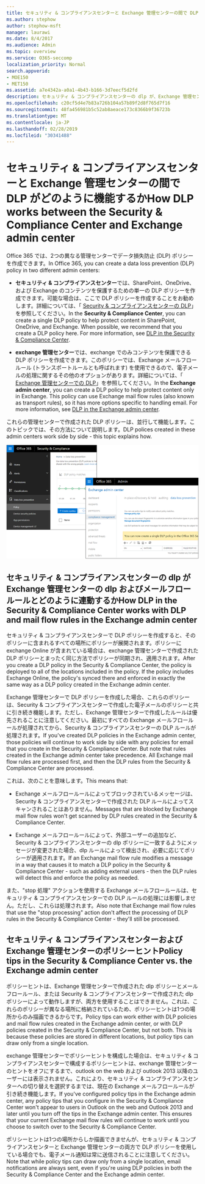 ```yaml
---
title: セキュリティ & コンプライアンスセンターと Exchange 管理センターの間で DLP がどのように機能するか
ms.author: stephow
author: stephow-msft
manager: laurawi
ms.date: 8/4/2017
ms.audience: Admin
ms.topic: overview
ms.service: O365-seccomp
localization_priority: Normal
search.appverid:
- MOE150
- MET150
ms.assetid: a7e4342a-a0a1-4b43-b166-3d7eecf5d2fd
description: セキュリティ & コンプライアンスセンターの dlp が、Exchange 管理センターの dlp およびメールフロールール (トランスポートルール) とどのように連動するかについて説明します。
ms.openlocfilehash: c20cf5d4e7b83a726b104a57b89f2d8f765d7f16
ms.sourcegitcommit: 48fa456981b5c52ab8aeace173c8366b9f36723b
ms.translationtype: MT
ms.contentlocale: ja-JP
ms.lasthandoff: 02/28/2019
ms.locfileid: "30341488"
---
```

# <a name="how-dlp-works-between-the-security--compliance-center-and-exchange-admin-center"></a><span data-ttu-id="ea189-103">セキュリティ & コンプライアンスセンターと Exchange 管理センターの間で DLP がどのように機能するか</span><span class="sxs-lookup"><span data-stu-id="ea189-103">How DLP works between the Security & Compliance Center and Exchange admin center</span></span>

<span data-ttu-id="ea189-104">Office 365 では、2つの異なる管理センターでデータ損失防止 (DLP) ポリシーを作成できます。</span><span class="sxs-lookup"><span data-stu-id="ea189-104">In Office 365, you can create a data loss prevention (DLP) policy in two different admin centers:</span></span>
  
- <span data-ttu-id="ea189-p101">**セキュリティ & コンプライアンスセンター**では、SharePoint、OneDrive、および Exchange のコンテンツを保護するための単一の DLP ポリシーを作成できます。可能な場合は、ここで DLP ポリシーを作成することをお勧めします。詳細については、「 [Security & コンプライアンスセンターの DLP](data-loss-prevention-policies.md)」を参照してください。</span><span class="sxs-lookup"><span data-stu-id="ea189-p101">In the **Security & Compliance Center**, you can create a single DLP policy to help protect content in SharePoint, OneDrive, and Exchange. When possible, we recommend that you create a DLP policy here. For more information, see [DLP in the Security & Compliance Center](data-loss-prevention-policies.md).</span></span>
    
- <span data-ttu-id="ea189-p102">**exchange 管理センター**では、exchange でのみコンテンツを保護できる DLP ポリシーを作成できます。このポリシーでは、Exchange メールフロールール (トランスポートルールとも呼ばれます) を使用できるので、電子メールの処理に関するその他のオプションがあります。詳細については、「 [Exchange 管理センターでの DLP](https://go.microsoft.com/fwlink/?linkid=852311)」を参照してください。</span><span class="sxs-lookup"><span data-stu-id="ea189-p102">In the **Exchange admin center**, you can create a DLP policy to help protect content only in Exchange. This policy can use Exchange mail flow rules (also known as transport rules), so it has more options specific to handling email. For more information, see [DLP in the Exchange admin center](https://go.microsoft.com/fwlink/?linkid=852311).</span></span>
    
<span data-ttu-id="ea189-111">これらの管理センターで作成された DLP ポリシーは、並行して機能します。このトピックでは、その方法について説明します。</span><span class="sxs-lookup"><span data-stu-id="ea189-111">DLP polices created in these admin centers work side by side - this topic explains how.</span></span>
  
![セキュリティ/コンプライアンスセンターと Exchange 管理センターの DLP ページ](media/d3eaa7e7-3b16-457b-bd9c-26707f7b584f.png)
  
## <a name="how-dlp-in-the-security--compliance-center-works-with-dlp-and-mail-flow-rules-in-the-exchange-admin-center"></a><span data-ttu-id="ea189-113">セキュリティ & コンプライアンスセンターの dlp が Exchange 管理センターの dlp およびメールフロールールとどのように連動するか</span><span class="sxs-lookup"><span data-stu-id="ea189-113">How DLP in the Security & Compliance Center works with DLP and mail flow rules in the Exchange admin center</span></span>

<span data-ttu-id="ea189-p103">セキュリティ & コンプライアンスセンターで DLP ポリシーを作成すると、そのポリシーに含まれるすべての場所にポリシーが展開されます。ポリシーに exchange Online が含まれている場合は、exchange 管理センターで作成された DLP ポリシーとまったく同じ方法でポリシーが同期され、適用されます。</span><span class="sxs-lookup"><span data-stu-id="ea189-p103">After you create a DLP policy in the Security & Compliance Center, the policy is deployed to all of the locations included in the policy. If the policy includes Exchange Online, the policy's synced there and enforced in exactly the same way as a DLP policy created in the Exchange admin center.</span></span> 
  
<span data-ttu-id="ea189-p104">Exchange 管理センターで DLP ポリシーを作成した場合、これらのポリシーは、Security & コンプライアンスセンターで作成した電子メールのポリシーと共に引き続き機能します。ただし、Exchange 管理センターで作成したルールは優先されることに注意してください。最初にすべての Exchange メールフロールールが処理されてから、Security & コンプライアンスセンターの DLP ルールが処理されます。</span><span class="sxs-lookup"><span data-stu-id="ea189-p104">If you've created DLP policies in the Exchange admin center, those policies will continue to work side by side with any policies for email that you create in the Security & Compliance Center. But note that rules created in the Exchange admin center take precedence. All Exchange mail flow rules are processed first, and then the DLP rules from the Security & Compliance Center are processed.</span></span>
  
<span data-ttu-id="ea189-119">これは、次のことを意味します。</span><span class="sxs-lookup"><span data-stu-id="ea189-119">This means that:</span></span>
  
- <span data-ttu-id="ea189-120">Exchange メールフロールールによってブロックされているメッセージは、Security & コンプライアンスセンターで作成された DLP ルールによってスキャンされることはありません。</span><span class="sxs-lookup"><span data-stu-id="ea189-120">Messages that are blocked by Exchange mail flow rules won't get scanned by DLP rules created in the Security & Compliance Center.</span></span>
    
- <span data-ttu-id="ea189-121">Exchange メールフロールールによって、外部ユーザーの追加など、Security & コンプライアンスセンターの dlp ポリシーに一致するようにメッセージが変更された場合、dlp ルールによって検出され、必要に応じてポリシーが適用されます。</span><span class="sxs-lookup"><span data-stu-id="ea189-121">If an Exchange mail flow rule modifies a message in a way that causes it to match a DLP policy in the Security & Compliance Center - such as adding external users - then the DLP rules will detect this and enforce the policy as needed.</span></span>
    
<span data-ttu-id="ea189-122">また、"stop 処理" アクションを使用する Exchange メールフロールールは、セキュリティ & コンプライアンスセンターでの DLP ルールの処理には影響しません。ただし、これらは処理されます。</span><span class="sxs-lookup"><span data-stu-id="ea189-122">Also note that Exchange mail flow rules that use the "stop processing" action don't affect the processing of DLP rules in the Security & Compliance Center - they'll still be processed.</span></span>
  
## <a name="policy-tips-in-the-security--compliance-center-vs-the-exchange-admin-center"></a><span data-ttu-id="ea189-123">セキュリティ & コンプライアンスセンターおよび Exchange 管理センターのポリシーヒント</span><span class="sxs-lookup"><span data-stu-id="ea189-123">Policy tips in the Security & Compliance Center vs. the Exchange admin center</span></span>

<span data-ttu-id="ea189-p105">ポリシーヒントは、Exchange 管理センターで作成された dlp ポリシーとメールフロールール、または Security & コンプライアンスセンターで作成された dlp ポリシーによって動作しますが、両方を使用することはできません。これは、これらのポリシーが異なる場所に格納されているため、ポリシーヒントは1つの場所からのみ描画できるからです。</span><span class="sxs-lookup"><span data-stu-id="ea189-p105">Policy tips can work either with DLP policies and mail flow rules created in the Exchange admin center, or with DLP policies created in the Security & Compliance Center, but not both. This is because these policies are stored in different locations, but policy tips can draw only from a single location.</span></span>
  
<span data-ttu-id="ea189-p106">exchange 管理センターでポリシーヒントを構成した場合は、セキュリティ & コンプライアンスセンターで構成するポリシーヒントは、exchange 管理センターのヒントをオフにするまで、outlook on the web および outlook 2013 以降のユーザーには表示されません。これにより、セキュリティ & コンプライアンスセンターへの切り替えを選択するまでは、現在の Exchange メールフロールールが引き続き機能します。</span><span class="sxs-lookup"><span data-stu-id="ea189-p106">If you've configured policy tips in the Exchange admin center, any policy tips that you configure in the Security & Compliance Center won't appear to users in Outlook on the web and Outlook 2013 and later until you turn off the tips in the Exchange admin center. This ensures that your current Exchange mail flow rules will continue to work until you choose to switch over to the Security & Compliance Center.</span></span>
  
<span data-ttu-id="ea189-128">ポリシーヒントは1つの場所からしか描画できませんが、セキュリティ & コンプライアンスセンターと Exchange 管理センターの両方で DLP ポリシーを使用している場合でも、電子メール通知は常に送信されることに注意してください。</span><span class="sxs-lookup"><span data-stu-id="ea189-128">Note that while policy tips can draw only from a single location, email notifications are always sent, even if you're using DLP policies in both the Security & Compliance Center and the Exchange admin center.</span></span>
  

